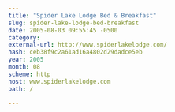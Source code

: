 ```yaml
---
title: "Spider Lake Lodge Bed & Breakfast"
slug: spider-lake-lodge-bed-breakfast
date: 2005-08-03 09:55:45 -0500
category: 
external-url: http://www.spiderlakelodge.com/
hash: ceb38f9c2a61ad16a4802d29dadce5eb
year: 2005
month: 08
scheme: http
host: www.spiderlakelodge.com
path: /

---
```




